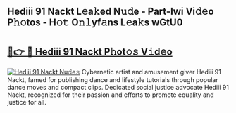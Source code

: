 ## Hediii 91 Nackt L𝚎a𝚔ed N𝚞𝚍e - Part-Iwi Vi𝚍𝚎o P𝚑𝚘tos - H𝚘𝚝 O𝚗𝚕yf𝚊ns L𝚎a𝚔s wGtU0

# <h2><a href="http://kf7jjvy.oniu.top/?m=Hediii+91+Nackt">🔗👉 🔴 Hediii 91 Nackt P𝚑ot𝚘𝚜 V𝚒d𝚎o</a></h2>

[![Hediii 91 Nackt Nu𝚍e𝚜](https://i.imgur.com/0qMVB7G.gif)](http://kf7jjvy.oniu.top/?m=Hediii+91+Nackt)
Cybernetic artist and amusement giver Hediii 91 Nackt, famed for publishing dance and lifestyle tutorials through popular dance moves and compact clips. Dedicated social justice advocate Hediii 91 Nackt, recognized for their passion and efforts to promote equality and justice for all.  
